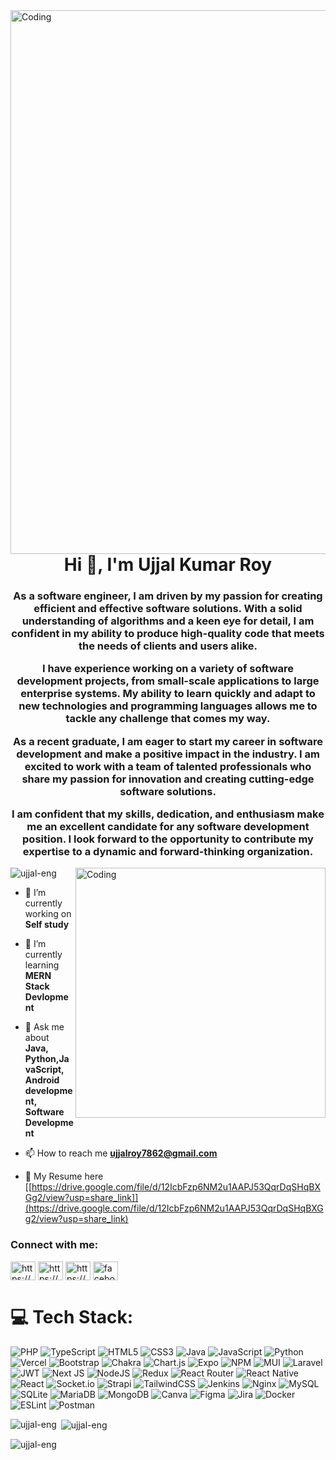 <img align="right" alt="Coding" width="870" src="https://www.aalpha.net/wp-content/uploads/2020/12/full-stack-development.gif">


<h1 align="center">Hi 👋, I'm Ujjal Kumar Roy</h1>
<h3 align="center">As a software engineer, I am driven by my passion for creating efficient and effective software solutions. With a solid understanding of algorithms and a keen eye for detail, I am confident in my ability to produce high-quality code that meets the needs of clients and users alike.

I have experience working on a variety of software development projects, from small-scale applications to large enterprise systems. My ability to learn quickly and adapt to new technologies and programming languages allows me to tackle any challenge that comes my way.

As a recent graduate, I am eager to start my career in software development and make a positive impact in the industry. I am excited to work with a team of talented professionals who share my passion for innovation and creating cutting-edge software solutions.

I am confident that my skills, dedication, and enthusiasm make me an excellent candidate for any software development position. I look forward to the opportunity to contribute my expertise to a dynamic and forward-thinking organization.</h3>

<img align="right" alt="Coding" width="400" src="https://cdn.dribbble.com/users/1162077/screenshots/3848914/programmer.gif">

<p align="left"> <img src="https://komarev.com/ghpvc/?username=ujjal-eng&label=Profile%20views&color=0e75b6&style=flat" alt="ujjal-eng" /> </p>

- 🔭 I’m currently working on **Self study**

- 🌱 I’m currently learning **MERN Stack Devlopment**

- 💬 Ask me about **Java, Python,JavaScript, Android development, Software Development**

- 📫 How to reach me **ujjalroy7862@gmail.com**

- 📄 My Resume here [[https://drive.google.com/file/d/12IcbFzp6NM2u1AAPJ53QqrDqSHqBXGg2/view?usp=share_link]](https://drive.google.com/file/d/12IcbFzp6NM2u1AAPJ53QqrDqSHqBXGg2/view?usp=share_link)

<h3 align="left">Connect with me:</h3>
<p align="left">
<a href="https://linkedin.com/in/https://www.linkedin.com/in/ujjal-kumar-roy-9385a71a7/" target="blank"><img align="center" src="https://raw.githubusercontent.com/rahuldkjain/github-profile-readme-generator/master/src/images/icons/Social/linked-in-alt.svg" alt="https://www.linkedin.com/in/ujjal-kumar-roy-9385a71a7/" height="30" width="40" /></a>
<a href="https://stackoverflow.com/users/https://stackoverflow.com/users/13442641/ujjal-roy" target="blank"><img align="center" src="https://raw.githubusercontent.com/rahuldkjain/github-profile-readme-generator/master/src/images/icons/Social/stack-overflow.svg" alt="https://stackoverflow.com/users/13442641/ujjal-roy" height="30" width="40" /></a>
<a href="https://kaggle.com/https://www.kaggle.com/ujjalkumarroy" target="blank"><img align="center" src="https://raw.githubusercontent.com/rahuldkjain/github-profile-readme-generator/master/src/images/icons/Social/kaggle.svg" alt="https://www.kaggle.com/ujjalkumarroy" height="30" width="40" /></a>
<a href="https://fb.com/facebook.com/ujjal.roy.7862" target="blank"><img align="center" src="https://raw.githubusercontent.com/rahuldkjain/github-profile-readme-generator/master/src/images/icons/Social/facebook.svg" alt="facebook.com/ujjal.roy.7862" height="30" width="40" /></a>
</p>
 

# 💻 Tech Stack:
![PHP](https://img.shields.io/badge/php-%23777BB4.svg?style=for-the-badge&logo=php&logoColor=white) ![TypeScript](https://img.shields.io/badge/typescript-%23007ACC.svg?style=for-the-badge&logo=typescript&logoColor=white) ![HTML5](https://img.shields.io/badge/html5-%23E34F26.svg?style=for-the-badge&logo=html5&logoColor=white) ![CSS3](https://img.shields.io/badge/css3-%231572B6.svg?style=for-the-badge&logo=css3&logoColor=white) ![Java](https://img.shields.io/badge/java-%23ED8B00.svg?style=for-the-badge&logo=java&logoColor=white) ![JavaScript](https://img.shields.io/badge/javascript-%23323330.svg?style=for-the-badge&logo=javascript&logoColor=%23F7DF1E) ![Python](https://img.shields.io/badge/python-3670A0?style=for-the-badge&logo=python&logoColor=ffdd54) ![Vercel](https://img.shields.io/badge/vercel-%23000000.svg?style=for-the-badge&logo=vercel&logoColor=white) ![Bootstrap](https://img.shields.io/badge/bootstrap-%23563D7C.svg?style=for-the-badge&logo=bootstrap&logoColor=white) ![Chakra](https://img.shields.io/badge/chakra-%234ED1C5.svg?style=for-the-badge&logo=chakraui&logoColor=white) ![Chart.js](https://img.shields.io/badge/chart.js-F5788D.svg?style=for-the-badge&logo=chart.js&logoColor=white) ![Expo](https://img.shields.io/badge/expo-1C1E24?style=for-the-badge&logo=expo&logoColor=#D04A37) ![NPM](https://img.shields.io/badge/NPM-%23000000.svg?style=for-the-badge&logo=npm&logoColor=white) ![MUI](https://img.shields.io/badge/MUI-%230081CB.svg?style=for-the-badge&logo=material-ui&logoColor=white) ![Laravel](https://img.shields.io/badge/laravel-%23FF2D20.svg?style=for-the-badge&logo=laravel&logoColor=white) ![JWT](https://img.shields.io/badge/JWT-black?style=for-the-badge&logo=JSON%20web%20tokens) ![Next JS](https://img.shields.io/badge/Next-black?style=for-the-badge&logo=next.js&logoColor=white) ![NodeJS](https://img.shields.io/badge/node.js-6DA55F?style=for-the-badge&logo=node.js&logoColor=white) ![Redux](https://img.shields.io/badge/redux-%23593d88.svg?style=for-the-badge&logo=redux&logoColor=white) ![React Router](https://img.shields.io/badge/React_Router-CA4245?style=for-the-badge&logo=react-router&logoColor=white) ![React Native](https://img.shields.io/badge/react_native-%2320232a.svg?style=for-the-badge&logo=react&logoColor=%2361DAFB) ![React](https://img.shields.io/badge/react-%2320232a.svg?style=for-the-badge&logo=react&logoColor=%2361DAFB) ![Socket.io](https://img.shields.io/badge/Socket.io-black?style=for-the-badge&logo=socket.io&badgeColor=010101) ![Strapi](https://img.shields.io/badge/strapi-%232E7EEA.svg?style=for-the-badge&logo=strapi&logoColor=white) ![TailwindCSS](https://img.shields.io/badge/tailwindcss-%2338B2AC.svg?style=for-the-badge&logo=tailwind-css&logoColor=white) ![Jenkins](https://img.shields.io/badge/jenkins-%232C5263.svg?style=for-the-badge&logo=jenkins&logoColor=white) ![Nginx](https://img.shields.io/badge/nginx-%23009639.svg?style=for-the-badge&logo=nginx&logoColor=white) ![MySQL](https://img.shields.io/badge/mysql-%2300f.svg?style=for-the-badge&logo=mysql&logoColor=white) ![SQLite](https://img.shields.io/badge/sqlite-%2307405e.svg?style=for-the-badge&logo=sqlite&logoColor=white) ![MariaDB](https://img.shields.io/badge/MariaDB-003545?style=for-the-badge&logo=mariadb&logoColor=white) ![MongoDB](https://img.shields.io/badge/MongoDB-%234ea94b.svg?style=for-the-badge&logo=mongodb&logoColor=white) ![Canva](https://img.shields.io/badge/Canva-%2300C4CC.svg?style=for-the-badge&logo=Canva&logoColor=white) 	![Figma](https://img.shields.io/badge/figma-%23F24E1E.svg?style=for-the-badge&logo=figma&logoColor=white) ![Jira](https://img.shields.io/badge/jira-%230A0FFF.svg?style=for-the-badge&logo=jira&logoColor=white) ![Docker](https://img.shields.io/badge/docker-%230db7ed.svg?style=for-the-badge&logo=docker&logoColor=white) ![ESLint](https://img.shields.io/badge/ESLint-4B3263?style=for-the-badge&logo=eslint&logoColor=white) ![Postman](https://img.shields.io/badge/Postman-FF6C37?style=for-the-badge&logo=postman&logoColor=white)


<p><img align="left" src="https://github-readme-stats.vercel.app/api/top-langs?username=ujjal-eng&show_icons=true&locale=en&layout=compact" alt="ujjal-eng" /></p>

<p>&nbsp;<img align="center" src="https://github-readme-stats.vercel.app/api?username=ujjal-eng&show_icons=true&locale=en" alt="ujjal-eng" /></p>

<p><img align="center" src="https://github-readme-streak-stats.herokuapp.com/?user=ujjal-eng&" alt="ujjal-eng" /></p>

